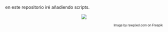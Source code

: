 en este repositorio iré añadiendo scripts.

<p align="center">
  <img src="https://img.freepik.com/free-vector/mixed-flower-bouquet_53876-86229.jpg" />
</p>

<p align="right">
  <sub>
    <sub>Image by rawpixel.com on Freepik</sub>
  </sub>
</p>
